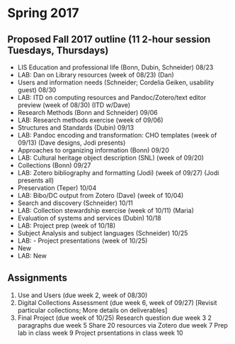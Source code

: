# Spring 2017

## Proposed Fall 2017 outline (11 2-hour session Tuesdays, Thursdays)
- LIS Education and professional life    (Bonn, Dubin, Schneider) 08/23
- LAB: Dan on Library resources (week of 08/23) (Dan)
- Users and information needs            (Schneider; Cordelia Geiken, usability guest)              08/30
- LAB: ITD on computing resources and Pandoc/Zotero/text editor preview (week of 08/30) (ITD w/Dave)
- Research Methods                       (Bonn and Schneider)             09/06 
- LAB: Research methods exercise (week of 09/06)
- Structures and Standards               (Dubin)             09/13 
- LAB: Pandoc encoding and transformation: CHO templates (week of 09/13) (Dave designs, Jodi presents)
- Approaches to organizing information   (Bonn)              09/20
- LAB: Cultural heritage object description (SNL) (week of 09/20)
- Collections                            (Bonn)              09/27
- LAB: Zotero bibliography and formatting (Jodi) (week of 09/27) (Jodi presents all)
- Preservation                           (Teper)   10/04
- LAB: Bibo/DC output from Zotero  (Dave) (week of 10/04)
- Search and discovery                   (Schneider)         10/11
- LAB: Collection stewardship exercise (week of 10/11) (Maria)
- Evaluation of systems and services     (Dubin)    10/18
- LAB: Project prep (week of 10/18)
- Subject Analysis and subject languages (Schneider)     10/25
- LAB: - Project presentations (week of 10/25)
- New
- LAB: New

## Assignments
1. Use and Users (due week 2, week of 08/30)
2. Digital Collections Assessment (due week 6, week of 09/27) [Revisit particular collections; More details on deliverables]
3. Final Project (due week of 10/25)
Research question due week 3
2 paragraphs due week 5
Share 20 resources via Zotero due week 7
Prep lab in class week 9
Project prsentations in class week 10
